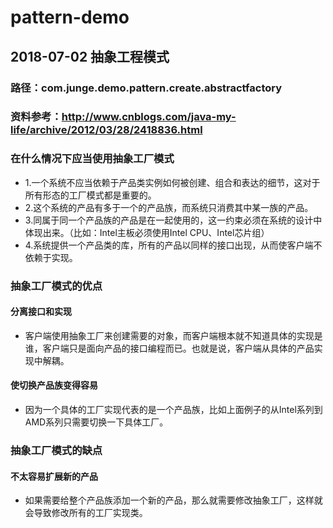 # pattern-demo
## 2018-07-02 抽象工程模式
### 路径：com.junge.demo.pattern.create.abstractfactory
### 资料参考：http://www.cnblogs.com/java-my-life/archive/2012/03/28/2418836.html
### 在什么情况下应当使用抽象工厂模式
* 1.一个系统不应当依赖于产品类实例如何被创建、组合和表达的细节，这对于所有形态的工厂模式都是重要的。
* 2.这个系统的产品有多于一个的产品族，而系统只消费其中某一族的产品。
* 3.同属于同一个产品族的产品是在一起使用的，这一约束必须在系统的设计中体现出来。（比如：Intel主板必须使用Intel CPU、Intel芯片组）
* 4.系统提供一个产品类的库，所有的产品以同样的接口出现，从而使客户端不依赖于实现。

### 抽象工厂模式的优点
#### 分离接口和实现
* 客户端使用抽象工厂来创建需要的对象，而客户端根本就不知道具体的实现是谁，客户端只是面向产品的接口编程而已。也就是说，客户端从具体的产品实现中解耦。

#### 使切换产品族变得容易
* 因为一个具体的工厂实现代表的是一个产品族，比如上面例子的从Intel系列到AMD系列只需要切换一下具体工厂。

### 抽象工厂模式的缺点
#### 不太容易扩展新的产品
* 如果需要给整个产品族添加一个新的产品，那么就需要修改抽象工厂，这样就会导致修改所有的工厂实现类。
